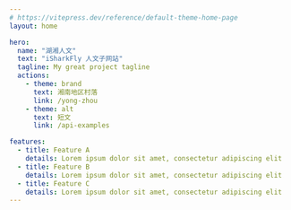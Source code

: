 ```yaml
---
# https://vitepress.dev/reference/default-theme-home-page
layout: home

hero:
  name: "湖湘人文"
  text: "iSharkFly 人文子网站"
  tagline: My great project tagline
  actions:
    - theme: brand
      text: 湘南地区村落
      link: /yong-zhou
    - theme: alt
      text: 短文
      link: /api-examples

features:
  - title: Feature A
    details: Lorem ipsum dolor sit amet, consectetur adipiscing elit
  - title: Feature B
    details: Lorem ipsum dolor sit amet, consectetur adipiscing elit
  - title: Feature C
    details: Lorem ipsum dolor sit amet, consectetur adipiscing elit
---
```


